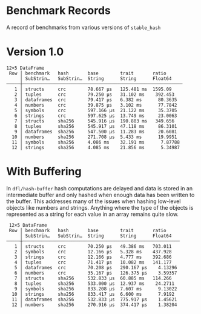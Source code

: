 # Benchmark Records

A record of benchmarks from various versions of `stable_hash`

# Version 1.0

```
12×5 DataFrame
 Row │ benchmark   hash       base        trait       ratio
     │ SubStrin…   SubStrin…  String      String      Float64
─────┼───────────────────────────────────────────────────────────
   1 │ structs     crc        78.667 μs   125.481 ms  1595.09
   2 │ tuples      crc        79.250 μs   31.102 ms    392.453
   3 │ dataframes  crc        79.417 μs   6.382 ms      80.3635
   4 │ numbers     crc        39.875 μs   3.102 ms      77.7842
   5 │ symbols     crc        597.166 μs  21.122 ms     35.3705
   6 │ strings     crc        597.625 μs  13.749 ms     23.0063
   7 │ structs     sha256     545.916 μs  190.883 ms   349.656
   8 │ tuples      sha256     545.917 μs  47.118 ms     86.3101
   9 │ dataframes  sha256     547.500 μs  11.283 ms     20.6081
  10 │ numbers     sha256     271.708 μs  5.433 ms      19.9951
  11 │ symbols     sha256     4.086 ms    32.191 ms      7.87788
  12 │ strings     sha256     4.085 ms    21.856 ms      5.34987
```

# With Buffering

In `dfl/hash-buffer` hash computations are delayed and data is stored in an intermediate
buffer and only hashed when enough data has been written to the buffer. This addresses
many of the issues when hashing low-level objects like numbers and strings. Anything
where the type of the objects is represented as a string for each value in an array
remains quite slow.

``` 
 12×5 DataFrame
 Row │ benchmark   hash       base        trait       ratio     
     │ SubStrin…   SubStrin…  String      String      Float64   
─────┼──────────────────────────────────────────────────────────
   1 │ structs     crc        70.250 μs   49.386 ms   703.011
   2 │ symbols     crc        12.166 μs   5.328 ms    437.928
   3 │ strings     crc        12.166 μs   4.777 ms    392.686
   4 │ tuples      crc        71.417 μs   10.082 ms   141.177
   5 │ dataframes  crc        70.208 μs   290.167 μs    4.13296
   6 │ numbers     crc        35.167 μs   126.375 μs    3.59357
   7 │ structs     sha256     532.833 μs  60.885 ms   114.266
   8 │ tuples      sha256     533.000 μs  12.937 ms    24.2711
   9 │ symbols     sha256     833.208 μs  7.607 ms      9.13022
  10 │ strings     sha256     833.417 μs  6.600 ms      7.9192
  11 │ dataframes  sha256     532.833 μs  775.917 μs    1.45621
  12 │ numbers     sha256     270.916 μs  374.417 μs    1.38204
```
